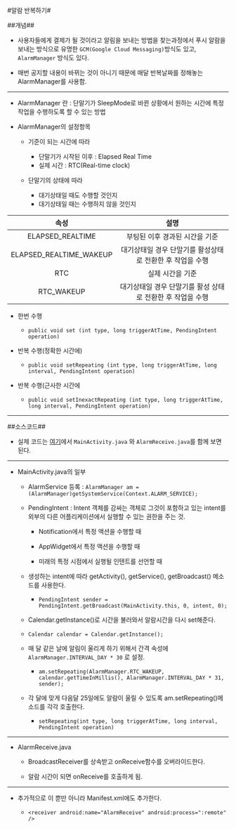 #알람 반복하기#

##개념##

- 사용자들에게 결제가 될 것이라고 알림을 보내는 방법을 찾는과정에서 
	푸시 알람을 보내는 방식으로 유명한 `GCM(Google Cloud Messaging)`방식도 있고,
    `AlarmManager` 방식도 있다.
    
- 매번 공지할 내용이 바뀌는 것이 아니기 때문에 매달 반복날짜를 정해놓는 AlarmManager를 사용함.
    
- - -
    
- AlarmManager 란 : 단말기가 SleepMode로 바뀐 상황에서 원하는 시간에 특정작업을 수행하도록 할 수 있는 방법

- AlarmManager의 설정항목
	- 기준이 되는 시간에 따라
		- 단말기가 시작된 이후 : Elapsed Real Time
		- 실제 시간 : RTC(Real-time clock)

	- 단말기의 상태에 따라
    	- 대기상태일 때도 수행할 것인지
    	- 대기상태일 때는 수행하지 않을 것인지


|           속성          |                            설명                            |
|:-----------------------:|:----------------------------------------------------------:|
|     ELAPSED_REALTIME    |               부팅된 이후 경과된 시간을 기준               |
| ELAPSED_REALTIME_WAKEUP |  대기상태일 경우 단말기를 활성상태로 전환한 후 작업을 수행 |
|           RTC           |                      실제 시간을 기준                      |
|        RTC_WAKEUP       | 대기상태일 경우 단말기를 활성 상태로 전환한 후 작업을 수행 |

- 한번 수행 
	 - `public void set (int type, long triggerAtTime, PendingIntent operation)`

- 반복 수행(정확한 시간에)
	 - `public void setRepeating (int type, long triggerAtTime, long interval, PendingIntent operation)`

- 반복 수행(근사한 시간에
	 - `public void setInexactRepeating (int type, long triggerAtTime, long interval, PendingIntent operation)`

* * *

##소스코드##

- 실제 코드는 [여기](https://github.com/sevboo/final/tree/master/src/com/example/project_idfind)에서 `MainActivity.java` 와 `AlarmReceive.java`를 함께 보면 된다.

_ _ _

- MainActivity.java의 일부

	- AlarmService 등록 : `AlarmManager am = (AlarmManager)getSystemService(Context.ALARM_SERVICE);`

	- PendingIntent : Intent 객체를 감싸는 객체로 그것이 포함하고 있는 intent를 외부의 다른 어플리케이션에서 실행할 수 있는 권한을 주는 것.

		- Notification에서 특정 액션을 수행할 때

		- AppWidget에서 특정 액션을 수행할 때

		- 미래의 특정 시점에서 실행될 인텐트를 선언할 때

	- 생성하는 intent에 따라 getActivity(), getService(), getBroadcast() 메소드를 사용한다.
  
		- `PendingIntent sender = PendingIntent.getBroadcast(MainActivity.this, 0, intent, 0);`
  
	- Calendar.getInstance()로 시간을 불러와서 알람시간을 다시 set해준다.
	
	 - `Calendar calendar = Calendar.getInstance();`
	
  - 매 달 같은 날에 알림이 울리게 하기 위해서 간격 속성에 `AlarmManager.INTERVAL_DAY * 30` 로 설정.
  
    - `am.setRepeating(AlarmManager.RTC_WAKEUP, calendar.getTimeInMillis(), AlarmManager.INTERVAL_DAY * 31, sender);`
  
  - 각 달에 맞게 다음달 25일에도 알람이 울릴 수 있도록 am.setRepeating()메소드를 각각 호출한다.
	
	- `setRepeating(int type, long triggerAtTime, long interval, PendingIntent operation)`
    
    

- - -


    
- AlarmReceive.java

	- BroadcastReceiver를 상속받고 onReceive함수를 오버라이드한다.

	- 알람 시간이 되면 onReceive를 호출하게 됨.


- - -


- 추가적으로 이 뿐만 아니라 Manifest.xml에도 추가한다.

	- `<receiver android:name="AlarmReceive" android:process=":remote" />`
